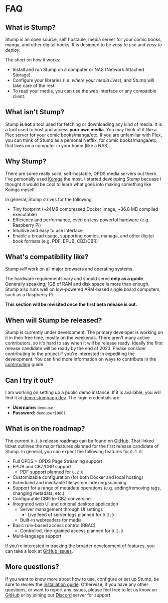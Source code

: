 # FAQ

## What is Stump?

Stump is an open source, self hostable, media server for your comic books, manga, and other digital books. It is designed to be _easy to use_ and _easy to deploy_.

The short on how it works:

- Install and run Stump on a computer or NAS (Network Attached Storage).
- Configure your libraries (i.e. _where your media lives_), and Stump will take care of the rest.
- To read your media, you can use the web interface or any compatible client.

## What isn't Stump?

Stump **is not** a tool used for fetching or downloading any kind of media. It is a tool used to host and access **your own media**. You may think of it like a Plex server for your comic books/manga/etc. If you are unfamiliar with Plex, you can think of Stump as a personal Netflix, for comic books/manga/etc, that lives on a computer in your home (like a NAS).

## Why Stump?

There are some really solid, self-hostable, OPDS media servers out there. I've personally used [Komga](https://komga.org) the most. I started developing Stump becuase I thought it would be cool to learn what goes into making something like Komga myself.

In general, Stump strives for the following:

- Tiny footprint (~24MB compressed Docker image, ~36.8 MB compiled executable)
- Efficiency and performance, even on less powerful hardware (e.g. Raspberry Pi)
- Intuitive and easy to use interface
- Enable a broad usage, supporting comics, managa, and other digital book formats (e.g. PDF, EPUB, CBZ/CBR)

## What's compatibility like?

Stump _will_ work on all major browsers and operating systems.

The hardware requirements vary and should serve **only as a guide**. Generally speaking, 1GB of RAM and disk space is more than enough. Stump also runs well on low-powered ARM-based single board computers, such as a Raspberry Pi.

**This section will be revisited once the first beta release is out.**

## When will Stump be released?

Stump is currently under development. The primary developer is working on it in their free time, mostly on the weekends. There aren't many active contributors, so it's hard to say when it will be release ready. Ideally the first release candidate will be ready by the end of 2023. Please consider contributing to the project if you're interested in expediting the development. You can find more information on ways to contribute in the [contributing](/contributing) guide.

## Can I try it out?

I am working on setting up a public demo instance. If it is available, you will find it at [demo.stumpapp.dev](https://demo.stumpapp.dev). The login credentials are:

- **Username:** `demouser`
- **Password:** `demouser10801`

## What is on the roadmap?

The current `0.1.0` release roadmap can be found on [GitHub](https://github.com/stumpapp/stump/issues/107). That linked ticket outlines the major features planned for the first release candidate of Stump. In general, you can expect the following features for `0.1.0`:

- Full OPDS + OPDS Page Streaming support
- EPUB and CBZ/CBR support
  - PDF support planned for `0.2.0`
- Customizable configuration (for both Docker and local hosting)
- Scheduled and invokable filesystem indexing/scanning
- Support for a range of metadata operations (e.g. adding/removing tags, changing metadata, etc.)
- Configurable CBR-to-CBZ conversion
- Integrated web UI and optional desktop application
  - Server management through UI settings
    - Live feed of server logs planned for `0.2.0`
  - Built-in webreaders for media
- Basic role-based access control (RBAC)
  - Controlled, fine-grained access planned for `0.2.0`
- Multi-language support

If you're interested in tracking the broader development of features, you can take a look at [GitHub issues](https://github.com/stumpapp/stump/issues).

## More questions?

If you want to know more about how to use, configure or set up Stump, be sure to review the [installation guide](/installation). Otherwise, if you have any other questions, or want to report any issues, please feel free to let us know on [GitHub](https://github.com/stumpapp/stump/issues/new/choose) or by joining our [Discord](https://discord.gg/63Ybb7J3as) server for support.
